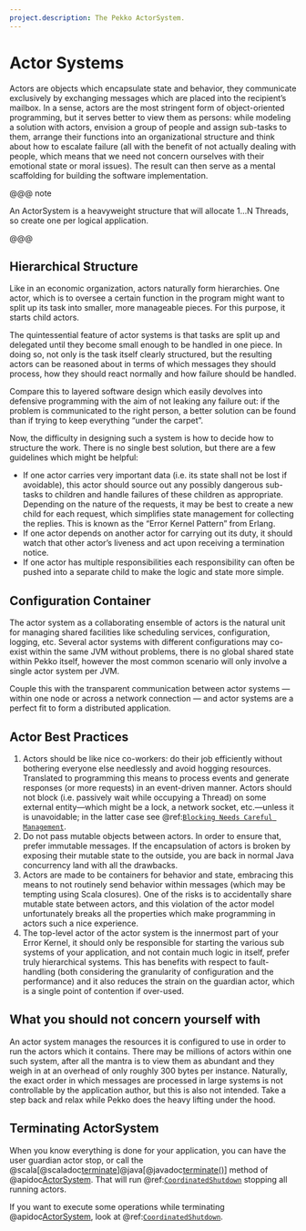 ```yaml
---
project.description: The Pekko ActorSystem.
---
```

# Actor Systems

Actors are objects which encapsulate state and behavior, they communicate
exclusively by exchanging messages which are placed into the recipient’s
mailbox. In a sense, actors are the most stringent form of object-oriented
programming, but it serves better to view them as persons: while modeling a
solution with actors, envision a group of people and assign sub-tasks to them,
arrange their functions into an organizational structure and think about how to
escalate failure (all with the benefit of not actually dealing with people,
which means that we need not concern ourselves with their emotional state or
moral issues). The result can then serve as a mental scaffolding for building
the software implementation.

@@@ note

An ActorSystem is a heavyweight structure that will allocate 1…N Threads,
so create one per logical application.

@@@

## Hierarchical Structure

Like in an economic organization, actors naturally form hierarchies. One actor,
which is to oversee a certain function in the program might want to split up
its task into smaller, more manageable pieces. For this purpose, it starts child
actors.

The quintessential feature of actor systems is that tasks are split up and
delegated until they become small enough to be handled in one piece. In doing
so, not only is the task itself clearly structured, but the resulting actors
can be reasoned about in terms of which messages they should process, how they
should react normally and how failure should be handled.

Compare this to layered software design which easily devolves into defensive
programming with the aim of not leaking any failure out: if the problem is
communicated to the right person, a better solution can be found than if
trying to keep everything “under the carpet”.

Now, the difficulty in designing such a system is how to decide how to
structure the work. There is no single best solution, but there are a few
guidelines which might be helpful:

 * If one actor carries very important data (i.e. its state shall not be lost
   if avoidable), this actor should source out any possibly dangerous sub-tasks
   to children and handle failures of these children as appropriate. Depending on
   the nature of the requests, it may be best to create a new child for each request, 
   which simplifies state management for collecting the replies. This is known as the
   “Error Kernel Pattern” from Erlang.
 * If one actor depends on another actor for carrying out its duty, it should
   watch that other actor’s liveness and act upon receiving a termination
   notice.
 * If one actor has multiple responsibilities each responsibility can often be pushed
   into a separate child to make the logic and state more simple.

## Configuration Container

The actor system as a collaborating ensemble of actors is the natural unit for
managing shared facilities like scheduling services, configuration, logging,
etc. Several actor systems with different configurations may co-exist within the
same JVM without problems, there is no global shared state within Pekko itself,
however the most common scenario will only involve a single actor system per JVM.

Couple this with the transparent communication between actor systems — within one
node or across a network connection — and actor systems are a perfect fit to form
a distributed application.

## Actor Best Practices

 1. Actors should be like nice co-workers: do their job efficiently without
    bothering everyone else needlessly and avoid hogging resources. Translated
    to programming this means to process events and generate responses (or more
    requests) in an event-driven manner. Actors should not block (i.e. passively
    wait while occupying a Thread) on some external entity—which might be a
    lock, a network socket, etc.—unless it is unavoidable; in the latter case
    see @ref:[`Blocking Needs Careful Management`](../typed/dispatchers.md#blocking-management).
 2. Do not pass mutable objects between actors. In order to ensure that, prefer
    immutable messages. If the encapsulation of actors is broken by exposing
    their mutable state to the outside, you are back in normal Java concurrency
    land with all the drawbacks.
 3. Actors are made to be containers for behavior and state, embracing this
    means to not routinely send behavior within messages (which may be tempting
    using Scala closures). One of the risks is to accidentally share mutable
    state between actors, and this violation of the actor model unfortunately
    breaks all the properties which make programming in actors such a nice
    experience.
 4. The top-level actor of the actor system is the innermost part of your 
    Error Kernel, it should only be responsible for starting the various 
    sub systems of your application, and not contain much logic in itself, 
    prefer truly hierarchical systems. This has benefits with
    respect to fault-handling (both considering the granularity of configuration
    and the performance) and it also reduces the strain on the guardian actor,
    which is a single point of contention if over-used.

## What you should not concern yourself with

An actor system manages the resources it is configured to use in order to run
the actors which it contains. There may be millions of actors within one such
system, after all the mantra is to view them as abundant and they weigh in at
an overhead of only roughly 300 bytes per instance. Naturally, the exact order
in which messages are processed in large systems is not controllable by the
application author, but this is also not intended. Take a step back and relax
while Pekko does the heavy lifting under the hood.

## Terminating ActorSystem

When you know everything is done for your application, you can have the user guardian
 actor stop, or call the @scala[@scaladoc[terminate](pekko.actor.typed.ActorSystem#terminate():Unit)]@java[@javadoc[terminate()](pekko.actor.typed.ActorSystem#terminate())] method of @apidoc[ActorSystem](typed.ActorSystem). That will run @ref:[`CoordinatedShutdown`](../coordinated-shutdown.md)
stopping all running actors.

If you want to execute some operations while terminating @apidoc[ActorSystem](typed.ActorSystem),
look at @ref:[`CoordinatedShutdown`](../coordinated-shutdown.md).
